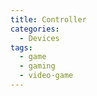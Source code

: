 ```yaml
---
title: Controller
categories:
  - Devices
tags:
  - game
  - gaming
  - video-game
---
```

